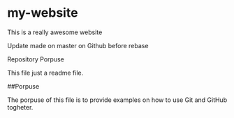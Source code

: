 # my-website

This is a really awesome website

Update made on master on Github before rebase

 Repository Porpuse

This file just a readme file.

##Porpuse

The porpuse of this file is to provide examples
on how to use Git and GitHub togheter.

